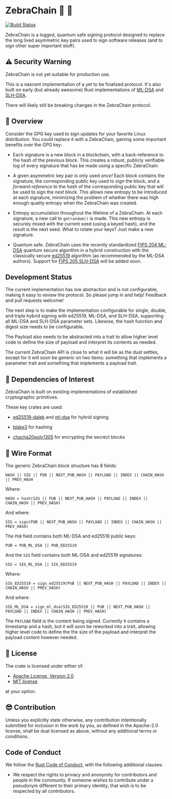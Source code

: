 # ZebraChain 🦓 🔗

[![Build Status](https://github.com/zebrafactory/zebrachain/actions/workflows/rust.yml/badge.svg)](https://github.com/zebrafactory/zebrachain/actions)

ZebraChain is a logged, quantum safe signing protocol designed to replace the long lived asymmetric
key pairs used to sign software releases (and to sign other super important stuff).

## ⚠️ Security Warning

ZebraChain is not yet suitable for production use.

This is a nascent implementation of a yet to be finalized protocol. It's also built on early
(but already awesome) Rust implementations of
[ML-DSA](https://github.com/RustCrypto/signatures/tree/master/ml-dsa) and
[SLH-DSA](https://github.com/RustCrypto/signatures/tree/master/slh-dsa).

There will likely still be breaking changes in the ZebraChain protocol.

## 🦓 Overview

Consider the GPG key used to sign updates for your favorite Linux distribution.  You could replace
it with a ZebraChain, gaining some important benefits over the GPG key:

* Each signature is a new block in a blockchain, with a back-reference to the hash of the previous
block.  This creates a robust, publicly verifiable log of every signature that has be made using a
specific ZebraChain.

* A given asymmetric key pair is only used *once!* Each block contains the signature, the
corresponding public key used to sign the block, and a *forward-reference* to the *hash* of the
corresponding public key that will be used to sign the *next* block. This allows new entropy to be
introduced at each signature, minimizing the problem of whether there was high enough quality
entropy when the ZebraChain was created.

* Entropy accumulation throughout the lifetime of a ZebraChain. At each signature, a new call to
`getrandom()` is made. This new entropy is securely mixed with the current seed (using a keyed
hash), and the result is the next seed. What to rotate your keys? Just make a new signature.

* Quantum safe. ZebraChain uses the recently standardized
[FIPS 204 ML-DSA](https://csrc.nist.gov/pubs/fips/204/final) quantum secure algorithm in a hybrid
construction with the classically secure [ed25519](https://ed25519.cr.yp.to/) algorithm (as
recommended by the ML-DSA authors). Support for
[FIPS 205 SLH-DSA](https://csrc.nist.gov/pubs/fips/205/final) will be added soon.

## Development Status

The current implementation has low abstraction and is not configurable, making it easy to review the
protocol. So please jump in and help! Feedback and pull requests welcome!

The next step is to make the implementation configurable for single, double, and triple hybrid
signing with ed25519, ML-DSA, and SLH-DSA, supporting all ML-DSA and SLH-DSA parameter sets.
Likewise, the hash function and digest size needs to be configurable.

The Payload also needs to be abstracted into a trait to allow higher level code to define the size
of payload and interpret its contents as needed.

The current ZebraChain API is close to what it will be as the dust settles, except for it will
soon be generic on two items: something that implements a parameter trait and something that
implements a payload trait.

## 🦀 Dependencies of Interest

ZebraChain is built on existing implementations of established cryptographic primitives.

These key crates are used:

* [ed25519-dalek](https://crates.io/crates/ed25519-dalek) and [ml-dsa](https://crates.io/crates/ml-dsa) for hybrid signing.

* [blake3](https://crates.io/crates/blake3) for hashing

* [chacha20poly1305](https://crates.io/crates/chacha20poly1305) for encrypting the secrect blocks

## 🔗 Wire Format

The generic ZebraChain block structure has 8 fields:

```
HASH || SIG || PUB || NEXT_PUB_HASH || PAYLOAD || INDEX || CHAIN_HASH || PREV_HASH
```

Where:

```
HASH = hash(SIG || PUB || NEXT_PUB_HASH || PAYLOAD || INDEX || CHAIN_HASH || PREV_HASH)
```

And where:

```
SIG = sign(PUB || NEXT_PUB_HASH || PAYLOAD || INDEX || CHAIN_HASH || PREV_HASH)
```

The `PUB` field contains both ML-DSA and ed25519 public keys:

```
PUB = PUB_ML_DSA || PUB_ED25519
```

And the `SIG` field contains both ML-DSA and ed25519 signatures:

```
SIG = SIG_ML_DSA || SIG_ED25519
```

Where:

```
SIG_ED25519 = sign_ed25519(PUB || NEXT_PUB_HASH || PAYLOAD || INDEX || CHAIN_HASH || PREV_HASH)
```

And where:

```
SIG_ML_DSA = sign_ml_dsa(SIG_ED25519 || PUB || NEXT_PUB_HASH || PAYLOAD || INDEX || CHAIN_HASH || PREV_HASH)
```

The `PAYLOAD` field is the content being signed. Currently it contains a timestamp and a hash,
but it will soon be reworked into a trait, allowing higher level code to define the the size of
the payload and interpret the payload content however needed.

## 📜 License

The crate is licensed under either of:

* [Apache License, Version 2.0](http://www.apache.org/licenses/LICENSE-2.0)
* [MIT license](http://opensource.org/licenses/MIT)

at your option.

## 😎 Contribution

Unless you explicitly state otherwise, any contribution intentionally submitted
for inclusion in the work by you, as defined in the Apache-2.0 license, shall be
dual licensed as above, without any additional terms or conditions.

## Code of Conduct

We follow the [Rust Code of Conduct](http://www.rust-lang.org/conduct.html),
with the following additional clauses:

* We respect the rights to privacy and anonymity for contributors and people in
  the community.  If someone wishes to contribute under a pseudonym different to
  their primary identity, that wish is to be respected by all contributors.
